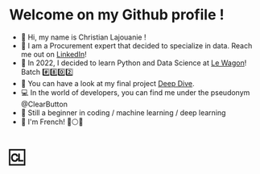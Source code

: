 # Welcome on my Github profile !
- 👋 Hi, my name is Christian Lajouanie !
- :briefcase: I am a Procurement expert that decided to specialize in data. Reach me out on [LinkedIn](https://www.linkedin.com/in/christianlajouanie "The best Procurement data expert !")!
- :train: In 2022, I decided to learn Python and Data Science at [Le Wagon](https://www.lewagon.com/)! Batch :hash::eight::zero::two:
- :whale: You can have a look at my final project [Deep Dive](https://clearbutton-lewagon-deepdive-front-app-o07cei.streamlitapp.com/).
- :computer: In the world of developers, you can find me under the pseudonym @ClearButton
- :beginner: Still a beginner in coding / machine learning / deep learning
- :frog: I'm French! :large_blue_circle::white_circle::red_circle:  

# :cl:

<!--
**ClearButton/ClearButton** is a ✨ _special_ ✨ repository because its `README.md` (this file) appears on your GitHub profile.
-->
